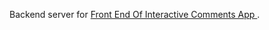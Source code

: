 Backend server for [Front End Of Interactive Comments App ](https://github.com/selly361/interactive-comments-app-client).


